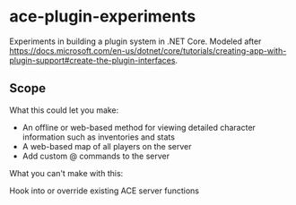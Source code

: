 # ace-plugin-experiments

Experiments in building a plugin system in .NET Core.
Modeled after https://docs.microsoft.com/en-us/dotnet/core/tutorials/creating-app-with-plugin-support#create-the-plugin-interfaces.

## Scope

What this could let you make:

- An offline or web-based method for viewing detailed character information such as inventories and stats
- A web-based map of all players on the server
- Add custom @ commands to the server

What you can't make with this:

Hook into or override existing ACE server functions
